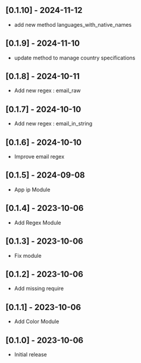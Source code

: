 ## [0.1.10] - 2024-11-12
- add new method languages_with_native_names

## [0.1.9] - 2024-11-10
- update method to manage country specifications

## [0.1.8] - 2024-10-11
- Add new regex : email_raw

## [0.1.7] - 2024-10-10
- Add new regex : email_in_string

## [0.1.6] - 2024-10-10
- Improve email regex

## [0.1.5] - 2024-09-08
- App ip Module

## [0.1.4] - 2023-10-06
- Add Regex Module

## [0.1.3] - 2023-10-06
- Fix module

## [0.1.2] - 2023-10-06
- Add missing require

## [0.1.1] - 2023-10-06
- Add Color Module

## [0.1.0] - 2023-10-06
- Initial release
